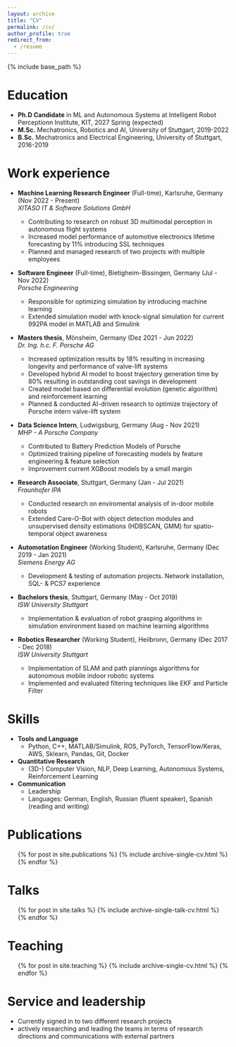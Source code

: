 ```yaml
---
layout: archive
title: "CV"
permalink: /cv/
author_profile: true
redirect_from:
  - /resume
---
```


{% include base_path %}

Education
======
* **Ph.D Candidate** in ML and Autonomous Systems at Intelligent Robot Perceptionn Institute, KIT, 2027 Spring (expected)
* **M.Sc.** Mechatronics, Robotics and AI, University of Stuttgart, 2019-2022
* **B.Sc.** Mechatronics and Electrical Engineering, University of Stuttgart, 2016-2019

Work experience
======
* **Machine Learning Research Engineer** (Full-time), Karlsruhe, Germany (Nov 2022 - Present)\
*XITASO IT & Software Solutions GmbH*
  * Contributing to research on robust 3D multimodal perception in autonomous flight systems
  * Increased model performance of automotive electronics lifetime forecasting by 11% introducing SSL techniques
  * Planned and managed research of two projects with multiple employees

* **Software Engineer** (Full-time), Bietigheim-Bissingen, Germany (Jul - Nov 2022)\
*Porsche Engineering*
  * Responsible for optimizing simulation by introducing machine learning
  * Extended simulation model with knock-signal simulation for current 992PA model in MATLAB and Simulink
 
* **Masters thesis**, Mönsheim, Germany (Dez 2021 - Jun 2022)\
*Dr. Ing. h.c. F. Porsche AG*
  * Increased optimization results by 18% resulting in increasing longevity and performance of valve-lift systems
  * Developed hybrid AI model to boost trajectory generation time by 80% resulting in outstanding cost savings in development
  * Created model based on differential evolution (genetic algorithm) and reinforcement learning
  * Planned & conducted AI-driven research to optimize trajectory of Porsche intern valve-lift system

* **Data Science Intern**, Ludwigsburg, Germany (Aug - Nov 2021)\
*MHP - A Porsche Company*
  * Contributed to Battery Prediction Models of Porsche
  * Optimized training pipeline of forecasting models by feature engineering & feature selection
  * Improvement current XGBoost models by a small margin
 
* **Research Associate**, Stuttgart, Germany (Jan - Jul 2021)\
*Fraunhofer IPA*
  * Conducted research on enviromental analysis of in-door mobile robots
  * Extended Care-O-Bot with object detection modules and unsupervised density estimations (HDBSCAN, GMM) for spatio-temporal object awareness

* **Automotation Engineer** (Working Student), Karlsruhe, Germany (Dec 2019 - Jan 2021)\
*Siemens Energy AG*
  * Development & testing of automation projects. Network installation, SQL- & PCS7 experience
 
* **Bachelors thesis**, Stuttgart, Germany (May - Oct 2019)\
*ISW University Stuttgart*
  * Implementation & evaluation of robot grasping algorithms in simulation environment based on machine learning algorithms
 
* **Robotics Researcher** (Working Student), Heilbronn, Germany (Dec 2017 - Dec 2018)\
*ISW University Stuttgart*
  * Implementation of SLAM and path plannings algorithms for autonomous mobile indoor robotic systems
  * Implemented and evaluated filtering techniques like EKF and Particle Filter 
 



Skills
======
* **Tools and Language**
  * Python, C++, MATLAB/Simulink, ROS, PyTorch, TensorFlow/Keras, AWS, Sklearn, Pandas, Git, Docker
* **Quantitative Research**
  * (3D-) Computer Vision, NLP, Deep Learning, Autonomous Systems, Reinforcement Learning
* **Communication**
  * Leadership
  * Languages: German, English, Russian (fluent speaker), Spanish (reading and writing)

Publications
======
  <ul>{% for post in site.publications %}
    {% include archive-single-cv.html %}
  {% endfor %}</ul>
  
Talks
======
  <ul>{% for post in site.talks %}
    {% include archive-single-talk-cv.html %}
  {% endfor %}</ul>
  
Teaching
======
  <ul>{% for post in site.teaching %}
    {% include archive-single-cv.html %}
  {% endfor %}</ul>
  
Service and leadership
======
* Currently signed in to two different research projects
* actively researching and leading the teams in terms of research directions and communications with external partners 

